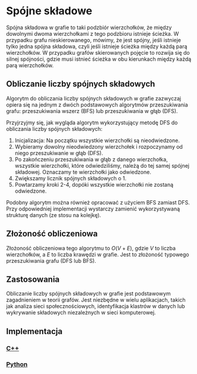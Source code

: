 # Spójne składowe

Spójna składowa w grafie to taki podzbiór wierzchołków, że między dowolnymi dwoma wierzchołkami z tego podzbioru istnieje ścieżka. W przypadku grafu nieskierowanego, mówimy, że jest spójny, jeśli istnieje tylko jedna spójna składowa, czyli jeśli istnieje ścieżka między każdą parą wierzchołków. W przypadku grafów skierowanych pojęcie to rozwija się do silnej spójności, gdzie musi istnieć ścieżka w obu kierunkach między każdą parą wierzchołków.

## Obliczanie liczby spójnych składowych

Algorytm do obliczania liczby spójnych składowych w grafie zazwyczaj opiera się na jednym z dwóch podstawowych algorytmów przeszukiwania grafu: przeszukiwania wszerz (BFS) lub przeszukiwania w głąb (DFS).

Przyjrzyjmy się, jak wygląda algorytm wykorzystujący metodę DFS do obliczania liczby spójnych składowych:

1. Inicjalizacja: Na początku wszystkie wierzchołki są nieodwiedzone.
2. Wybieramy dowolny nieodwiedzony wierzchołek i rozpoczynamy od niego przeszukiwanie w głąb (DFS).
3. Po zakończeniu przeszukiwania w głąb z danego wierzchołka, wszystkie wierzchołki, które odwiedziliśmy, należą do tej samej spójnej składowej. Oznaczamy te wierzchołki jako odwiedzone.
4. Zwiększamy licznik spójnych składowych o $1$.
5. Powtarzamy kroki $2$-$4$, dopóki wszystkie wierzchołki nie zostaną odwiedzone.

Podobny algorytm można również opracować z użyciem BFS zamiast DFS. Przy odpowiedniej implementacji wystarczy zamienić wykorzystywaną strukturę danych (ze stosu na kolejkę).

## Złożoność obliczeniowa

Złożoność obliczeniowa tego algorytmu to $O(V+E)$, gdzie $V$ to liczba wierzchołków, a $E$ to liczba krawędzi w grafie. Jest to złożoność typowego przeszukiwania grafu (DFS lub BFS).

## Zastosowania

Obliczanie liczby spójnych składowych w grafie jest podstawowym zagadnieniem w teorii grafów. Jest niezbędne w wielu aplikacjach, takich jak analiza sieci społecznościowych, identyfikacja klastrów w danych lub wykrywanie składowych niezależnych w sieci komputerowej.

## Implementacja

### [C++](../../programming/c++/algorithms/graphs/connected-components.md)

### [Python](../../programming/python/algorithms/graphs/connected-components.md)
